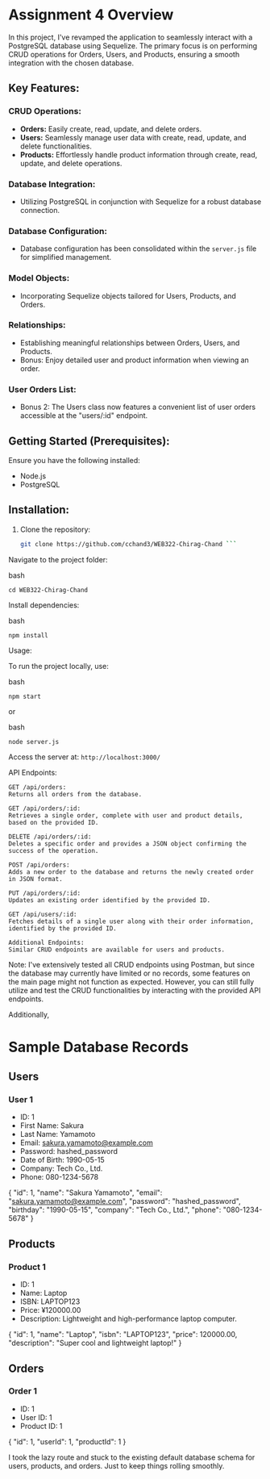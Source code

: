 # Assignment 4 Overview

In this project, I've revamped the application to seamlessly interact with a PostgreSQL database using Sequelize. The primary focus is on performing CRUD operations for Orders, Users, and Products, ensuring a smooth integration with the chosen database.

## Key Features:

### CRUD Operations:
- **Orders:** Easily create, read, update, and delete orders.
- **Users:** Seamlessly manage user data with create, read, update, and delete functionalities.
- **Products:** Effortlessly handle product information through create, read, update, and delete operations.

### Database Integration:
- Utilizing PostgreSQL in conjunction with Sequelize for a robust database connection.

### Database Configuration:
- Database configuration has been consolidated within the `server.js` file for simplified management.

### Model Objects:
- Incorporating Sequelize objects tailored for Users, Products, and Orders.

### Relationships:
- Establishing meaningful relationships between Orders, Users, and Products.
- Bonus: Enjoy detailed user and product information when viewing an order.

### User Orders List:
- Bonus 2: The Users class now features a convenient list of user orders accessible at the "users/:id" endpoint.

## Getting Started (Prerequisites):

Ensure you have the following installed:

- Node.js
- PostgreSQL

## Installation:

1. Clone the repository:
   ```bash
   git clone https://github.com/cchand3/WEB322-Chirag-Chand ```
   
Navigate to the project folder:

bash

`cd WEB322-Chirag-Chand`

Install dependencies:

bash

`npm install`

Usage:

To run the project locally, use:

bash

`npm start`

or

bash

`node server.js`

Access the server at: `http://localhost:3000/`

API Endpoints:

    GET /api/orders:
    Returns all orders from the database.

    GET /api/orders/:id:
    Retrieves a single order, complete with user and product details, based on the provided ID.

    DELETE /api/orders/:id:
    Deletes a specific order and provides a JSON object confirming the success of the operation.

    POST /api/orders:
    Adds a new order to the database and returns the newly created order in JSON format.

    PUT /api/orders/:id:
    Updates an existing order identified by the provided ID.

    GET /api/users/:id:
    Fetches details of a single user along with their order information, identified by the provided ID.

    Additional Endpoints:
    Similar CRUD endpoints are available for users and products.

    
Note:
I've extensively tested all CRUD endpoints using Postman, but since the database may currently have limited or no records, some features on the main page might not function as expected. However, you can still fully utilize and test the CRUD functionalities by interacting with the provided API endpoints.

Additionally, 

# Sample Database Records

## Users

### User 1
- ID: 1
- First Name: Sakura
- Last Name: Yamamoto
- Email: sakura.yamamoto@example.com
- Password: hashed_password
- Date of Birth: 1990-05-15
- Company: Tech Co., Ltd.
- Phone: 080-1234-5678

{
      "id": 1,
      "name": "Sakura Yamamoto",
      "email": "sakura.yamamoto@example.com",
      "password": "hashed_password",
      "birthday": "1990-05-15",
      "company": "Tech Co., Ltd.",
      "phone": "080-1234-5678"
    }

## Products

### Product 1
- ID: 1
- Name: Laptop
- ISBN: LAPTOP123
- Price: ¥120000.00
- Description: Lightweight and high-performance laptop computer.

{
      "id": 1,
      "name": "Laptop",
      "isbn": "LAPTOP123",
      "price": 120000.00,
      "description": "Super cool and lightweight laptop!"
    }
    
## Orders

### Order 1
- ID: 1
- User ID: 1
- Product ID: 1

{
      "id": 1,
      "userId": 1,
      "productId": 1
    }
  
I took the lazy route and stuck to the existing default database schema for users, products, and orders. Just to keep things rolling smoothly.
